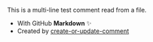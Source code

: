 This is a multi-line test comment read from a file.
- With GitHub **Markdown** :sparkles:
- Created by [create-or-update-comment][1]

[1]: https://github.com/peter-evans/create-or-update-comment

